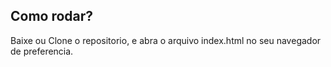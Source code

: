 ## Como rodar?

Baixe ou Clone o repositorio, e abra o arquivo index.html no seu navegador de preferencia.
